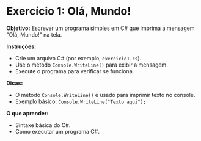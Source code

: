 # Exercício 1: Olá, Mundo!

**Objetivo:** Escrever um programa simples em C# que imprima a mensagem "Olá, Mundo!" na tela.

**Instruções:**
- Crie um arquivo C# (por exemplo, `exercicio1.cs`).
- Use o método `Console.WriteLine()` para exibir a mensagem.
- Execute o programa para verificar se funciona.

**Dicas:**
- O método `Console.WriteLine()` é usado para imprimir texto no console.
- Exemplo básico: `Console.WriteLine("Texto aqui");`

**O que aprender:**
- Sintaxe básica do C#.
- Como executar um programa C#.